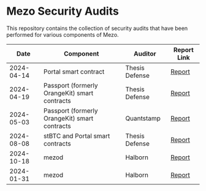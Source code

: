 # Mezo Security Audits

This repository contains the collection of security audits that have been performed for various components of Mezo.

| Date | Component | Auditor | Report Link |
| ---- | --------- | ------- | ----------- |
| 2024-04-14 | Portal smart contract | Thesis Defense | [Report](https://github.com/mezo-org/audits/blob/main/2024-03-14%20-%20Thesis%20Defense%20-%20Portal%20contract.pdf) |
| 2024-04-19 | Passport (formerly OrangeKit) smart contracts | Thesis Defense | [Report](https://github.com/mezo-org/audits/blob/main/2024-04-19%20-%20Thesis%20Defense%20-%20Passport%20contracts.pdf) |
| 2024-05-03 | Passport (formerly OrangeKit) smart contracts | Quantstamp | [Report](https://github.com/mezo-org/audits/blob/main/2024-05-03%20-%20Quantstamp%20-%20Passport%20contracts.pdf) |
| 2024-08-08 | stBTC and Portal smart contracts | Thesis Defense | [Report](https://github.com/mezo-org/audits/blob/main/2024-08-08%20-%20Thesis%20Defense%20-%20stBTC%20contracts.pdf) | 
| 2024-10-18 | mezod | Halborn | [Report](https://github.com/mezo-org/audits/blob/main/2024-10-18%20-%20Halborn%20-%20mezod.pdf) | 
| 2024-01-31 | mezod | Halborn | [Report](https://github.com/mezo-org/audits/blob/main/2025-01-31%20-%20Halborn%20-%20mezod.pdf) | 
